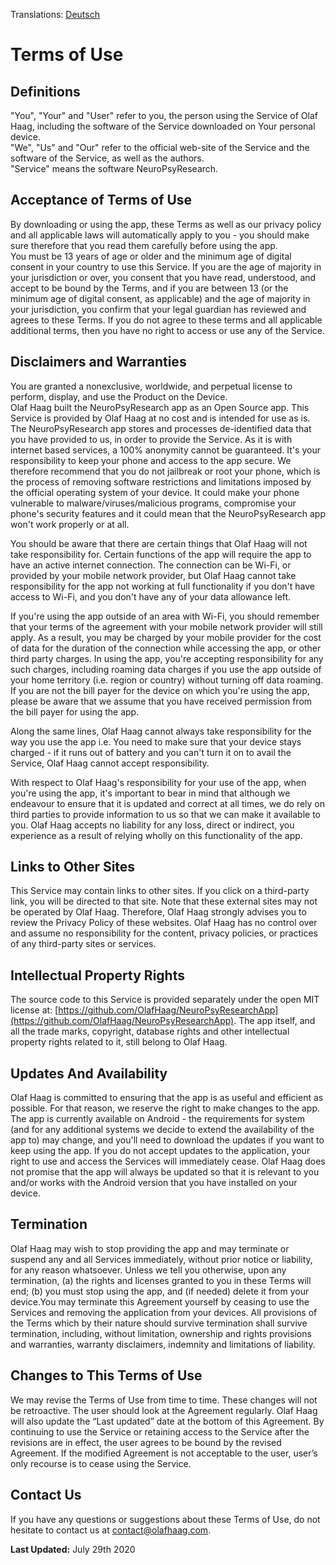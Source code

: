 Translations: [Deutsch](./terms_de)  

# Terms of Use
## Definitions
"You", "Your" and "User" refer to you, the person using the Service of Olaf Haag, including the software of the Service downloaded on Your personal device.  
"We", "Us" and "Our" refer to the official web-site of the Service and the software of the Service, as well as the authors.  
"Service" means the software NeuroPsyResearch.

## Acceptance of Terms of Use
By downloading or using the app, these Terms as well as our privacy policy and all applicable laws will automatically apply to you - you should make sure therefore that you read them carefully before using the app.  
You must be 13 years of age or older and the minimum age of digital consent in your country to use this Service. If you are the age of majority in your jurisdiction or over, you consent that you have read, understood, and accept to be bound by the Terms, and if you are between 13 (or the minimum age of digital consent, as applicable) and the age of majority in your jurisdiction, you confirm that your legal guardian has reviewed and agrees to these Terms. If you do not agree to these terms and all applicable additional terms, then you have no right to access or use any of the Service.

## Disclaimers and Warranties
You are granted a nonexclusive, worldwide, and perpetual license to perform, display, and use the Product on the Device.  
Olaf Haag built the NeuroPsyResearch app as an Open Source app. This Service is provided by Olaf Haag at no cost and is intended for use as is.  
The NeuroPsyResearch app stores and processes de-identified data that you have provided to us, in order to provide the Service. As it is with internet based services, a 100% anonymity cannot be guaranteed. It's your responsibility to keep your phone and access to the app secure. We therefore recommend that you do not jailbreak or root your phone, which is the process of removing software restrictions and limitations imposed by the official operating system of your device. It could make your phone vulnerable to malware/viruses/malicious programs, compromise your phone's security features and it could mean that the NeuroPsyResearch app won't work properly or at all.

You should be aware that there are certain things that Olaf Haag will not take responsibility for. Certain functions of the app will require the app to have an active internet connection. The connection can be Wi-Fi, or provided by your mobile network provider, but Olaf Haag cannot take responsibility for the app not working at full functionality if you don't have access to Wi-Fi, and you don't have any of your data allowance left.

If you're using the app outside of an area with Wi-Fi, you should remember that your terms of the agreement with your mobile network provider will still apply. As a result, you may be charged by your mobile provider for the cost of data for the duration of the connection while accessing the app, or other third party charges. In using the app, you're accepting responsibility for any such charges, including roaming data charges if you use the app outside of your home territory (i.e. region or country) without turning off data roaming. If you are not the bill payer for the device on which you're using the app, please be aware that we assume that you have received permission from the bill payer for using the app.

Along the same lines, Olaf Haag cannot always take responsibility for the way you use the app i.e. You need to make sure that your device stays charged - if it runs out of battery and you can't turn it on to avail the Service, Olaf Haag cannot accept responsibility.

With respect to Olaf Haag's responsibility for your use of the app, when you're using the app, it's important to bear in mind that although we endeavour to ensure that it is updated and correct at all times, we do rely on third parties to provide information to us so that we can make it available to you. Olaf Haag accepts no liability for any loss, direct or indirect, you experience as a result of relying wholly on this functionality of the app.

## Links to Other Sites
This Service may contain links to other sites. If you click on a third-party link, you will be directed to that site. Note that these external sites may not be operated by Olaf Haag. Therefore, Olaf Haag strongly advises you to review the Privacy Policy of these websites. Olaf Haag has no control over and assume no responsibility for the content, privacy policies, or practices of any third-party sites or services.

## Intellectual Property Rights
The source code to this Service is provided separately under the open MIT license at: 
[https://github.com/OlafHaag/NeuroPsyResearchApp](https://github.com/OlafHaag/NeuroPsyResearchApp).
The app itself, and all the trade marks, copyright, database rights and other intellectual property rights related to it, still belong to Olaf Haag.

## Updates And Availability
Olaf Haag is committed to ensuring that the app is as useful and efficient as possible. For that reason, we reserve the right to make changes to the app. The app is currently available on Android - the requirements for system (and for any additional systems we decide to extend the availability of the app to) may change, and you'll need to download the updates if you want to keep using the app. If you do not accept updates to the application, your right to use and access the Services will immediately cease. Olaf Haag does not promise that the app will always be updated so that it is relevant to you and/or works with the Android version that you have installed on your device.

## Termination
Olaf Haag may wish to stop providing the app and may terminate or suspend any and all Services immediately, without prior notice or liability, for any reason whatsoever. Unless we tell you otherwise, upon any termination, (a) the rights and licenses granted to you in these Terms will end; (b) you must stop using the app, and (if needed) delete it from your device.You may terminate this Agreement yourself by ceasing to use the Services and removing the application from your devices. All provisions of the Terms which by their nature should survive termination shall survive termination, including, without limitation, ownership and rights provisions and warranties, warranty disclaimers, indemnity and limitations of liability.

## Changes to This Terms of Use
We may revise the Terms of Use from time to time. These changes will not be retroactive. The user should look at the Agreement regularly. Olaf Haag will also update the “Last updated” date at the bottom of this Agreement. By continuing to use the Service or retaining access to the Service after the revisions are in effect, the user agrees to be bound by the revised Agreement. If the modified Agreement is not acceptable to the user, user’s only recourse is to cease using the Service.

## Contact Us
If you have any questions or suggestions about these Terms of Use, do not hesitate to contact us at [contact@olafhaag.com](mailto:contact@olafhaag.com).

**Last Updated:** July 29th 2020
